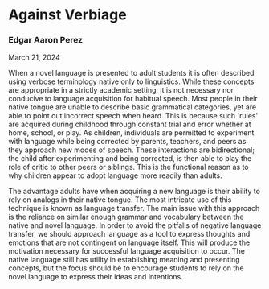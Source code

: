 # Against Verbiage
### Edgar Aaron Perez
March 21, 2024

When a novel language is presented to adult students it is often described using verbose terminology native only to linguistics. While these concepts are appropriate in a strictly academic setting, it is not necessary nor conducive to language acquisition for habitual speech. Most people in their native tongue are unable to describe basic grammatical categories, yet are able to point out incorrect speech when heard. This is because such 'rules' are acquired during childhood through constant trial and error whether at home, school, or play. As children, individuals are permitted to experiment with language while being corrected by parents, teachers, and peers as they approach new modes of speech. These interactions are bidirectional; the child after experimenting and being corrected, is then able to play the role of critic to other peers or siblings. This is the functional reason as to why children appear to adopt language more readily than adults.

The advantage adults have when acquiring a new language is their ability to rely on analogs in their native tongue. The most intricate use of this technique is known as language transfer. The main issue with this approach is the reliance on similar enough grammar and vocabulary between the native and novel language. In order to avoid the pitfalls of negative language transfer, we should approach language as a tool to express thoughts and emotions that are not contingent on language itself. This will produce the motivation necessary for successful language acquisition to occur. The native language still has utility in establishing meaning and presenting concepts, but the focus should be to encourage students to rely on the novel language to express their ideas and intentions.